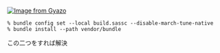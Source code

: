 [![Image from Gyazo](https://i.gyazo.com/7418ee7672a348839253506b309d4037.png)](https://gyazo.com/7418ee7672a348839253506b309d4037)

```
% bundle config set --local build.sassc --disable-march-tune-native
% bundle install --path vendor/bundle
```

この二つをすれば解決